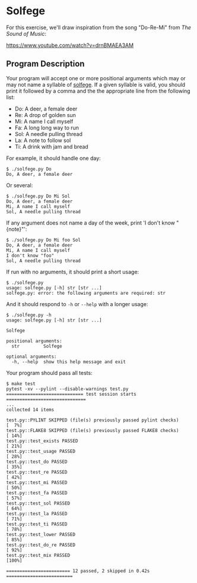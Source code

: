 # Solfege

For this exercise, we'll draw inspiration from the song "Do-Re-Mi" from _The Sound of Music_:

https://www.youtube.com/watch?v=drnBMAEA3AM

## Program Description

Your program will accept one or more positional arguments which may or may not name a syllable of [solfege](https://en.wikipedia.org/wiki/Solf%C3%A8ge).
If a given syllable is valid, you should print it followed by a comma and the the appropriate line from the following list:

* Do: A deer, a female deer
* Re: A drop of golden sun
* Mi: A name I call myself
* Fa: A long long way to run
* Sol: A needle pulling thread
* La: A note to follow sol
* Ti: A drink with jam and bread

For example, it should handle one day:

```
$ ./solfege.py Do
Do, A deer, a female deer
```

Or several:

```
$ ./solfege.py Do Mi Sol
Do, A deer, a female deer
Mi, A name I call myself
Sol, A needle pulling thread
```

If any argument does not name a day of the week, print 'I don't know "{note}"':

```
$ ./solfege.py Do Mi foo Sol
Do, A deer, a female deer
Mi, A name I call myself
I don't know "foo"
Sol, A needle pulling thread
```

If run with no arguments, it should print a short usage:

```
$ ./solfege.py
usage: solfege.py [-h] str [str ...]
solfege.py: error: the following arguments are required: str
```

And it should respond to `-h` or `--help` with a longer usage:

```
$ ./solfege.py -h
usage: solfege.py [-h] str [str ...]

Solfege

positional arguments:
  str         Solfege

optional arguments:
  -h, --help  show this help message and exit
```

Your program should pass all tests:

```
$ make test
pytest -xv --pylint --disable-warnings test.py
============================= test session starts ==============================
...
collected 14 items

test.py::PYLINT SKIPPED (file(s) previously passed pylint checks)        [  7%]
test.py::FLAKE8 SKIPPED (file(s) previously passed FLAKE8 checks)        [ 14%]
test.py::test_exists PASSED                                              [ 21%]
test.py::test_usage PASSED                                               [ 28%]
test.py::test_do PASSED                                                  [ 35%]
test.py::test_re PASSED                                                  [ 42%]
test.py::test_mi PASSED                                                  [ 50%]
test.py::test_fa PASSED                                                  [ 57%]
test.py::test_sol PASSED                                                 [ 64%]
test.py::test_la PASSED                                                  [ 71%]
test.py::test_ti PASSED                                                  [ 78%]
test.py::test_lower PASSED                                               [ 85%]
test.py::test_do_re PASSED                                               [ 92%]
test.py::test_mix PASSED                                                 [100%]

======================== 12 passed, 2 skipped in 0.42s =========================
```
